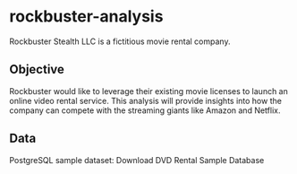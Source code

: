 # **rockbuster-analysis** 

Rockbuster Stealth LLC is a fictitious movie rental company.

## **Objective**  

Rockbuster would like to leverage their existing movie licenses to launch an online video rental service. This analysis will provide insights into how the company can compete with the streaming giants like Amazon and Netflix.

## **Data**

PostgreSQL sample dataset: Download DVD Rental Sample Database
